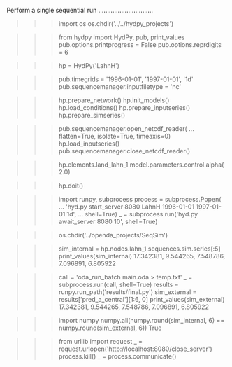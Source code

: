 

Perform a single sequential run
...............................


>>> import os
>>> os.chdir('../../hydpy_projects')

>>> from hydpy import HydPy, pub, print_values
>>> pub.options.printprogress = False
>>> pub.options.reprdigits = 6

>>> hp = HydPy('LahnH')

>>> pub.timegrids = '1996-01-01', '1997-01-01', '1d'
>>> pub.sequencemanager.inputfiletype = 'nc'

>>> hp.prepare_network()
>>> hp.init_models()
>>> hp.load_conditions()
>>> hp.prepare_inputseries()
>>> hp.prepare_simseries()

>>> pub.sequencemanager.open_netcdf_reader(
...     flatten=True, isolate=True, timeaxis=0)
>>> hp.load_inputseries()
>>> pub.sequencemanager.close_netcdf_reader()

>>> hp.elements.land_lahn_1.model.parameters.control.alpha(2.0)

>>> hp.doit()

>>> import runpy, subprocess
>>> process = subprocess.Popen(
...     'hyd.py start_server 8080 LahnH 1996-01-01 1997-01-01 1d',
...     shell=True)
>>> _ = subprocess.run('hyd.py await_server 8080 10', shell=True)

>>> os.chdir('../openda_projects/SeqSim')


>>> sim_internal = hp.nodes.lahn_1.sequences.sim.series[:5]
>>> print_values(sim_internal)
17.342381, 9.544265, 7.548786, 7.096891, 6.805922

>>> call = 'oda_run_batch main.oda > temp.txt'
>>> _ = subprocess.run(call, shell=True)
>>> results = runpy.run_path('results/final.py')
>>> sim_external = results['pred_a_central'][1:6, 0]
>>> print_values(sim_external)
17.342381, 9.544265, 7.548786, 7.096891, 6.805922

>>> import numpy
>>> numpy.all(numpy.round(sim_internal, 6) == numpy.round(sim_external, 6))
True

>>> from urllib import request
>>> _ = request.urlopen('http://localhost:8080/close_server')
>>> process.kill()
>>> _ = process.communicate()